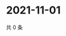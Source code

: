 # 2021-11-01

共 0 条

<!-- BEGIN WEIBO -->
<!-- 最后更新时间 Mon Nov 01 2021 20:18:25 GMT+0800 (China Standard Time) -->

<!-- END WEIBO -->
